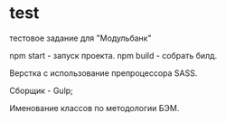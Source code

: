 # test 
тестовое задание для "Модульбанк"

npm start - запуск проекта.
npm build - собрать билд.

Верстка с использование препроцессора SASS.

Сборщик - Gulp;

Именование классов по методологии БЭМ.
